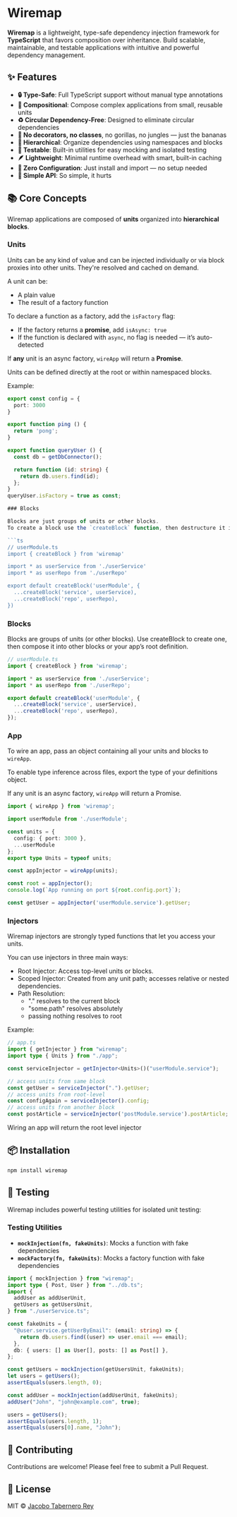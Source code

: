 # Wiremap

**Wiremap** is a lightweight, type-safe dependency injection framework for **TypeScript** that favors composition over inheritance. Build scalable, maintainable, and testable applications with intuitive and powerful dependency management.

## ✨ Features

- **🔒 Type-Safe**: Full TypeScript support without manual type annotations  
- **🧱 Compositional**: Compose complex applications from small, reusable units  
- **♻️ Circular Dependency-Free**: Designed to eliminate circular dependencies  
- **🤯 No decorators, no classes**, no gorillas, no jungles — just the bananas  
- **🌲 Hierarchical**: Organize dependencies using namespaces and blocks  
- **🧪 Testable**: Built-in utilities for easy mocking and isolated testing  
- **🪶 Lightweight**: Minimal runtime overhead with smart, built-in caching  
- **🔌 Zero Configuration**: Just install and import — no setup needed  
- **🔨 Simple API**: So simple, it hurts  

## 📚 Core Concepts

Wiremap applications are composed of **units** organized into **hierarchical blocks**.

### Units

Units can be any kind of value and can be injected individually or via block proxies into other units. They're resolved and cached on demand.

A unit can be:

- A plain value  
- The result of a factory function  

To declare a function as a factory, add the `isFactory` flag:

- If the factory returns a **promise**, add `isAsync: true`  
- If the function is declared with `async`, no flag is needed — it’s auto-detected  

If **any** unit is an async factory, `wireApp` will return a **Promise**.

Units can be defined directly at the root or within namespaced blocks.

Example:

```ts
export const config = {
  port: 3000
}

export function ping () {
  return 'pong';
}

export function queryUser () {
  const db = getDbConnector();

  return function (id: string) {
    return db.users.find(id);
  };
}
queryUser.isFactory = true as const;

### Blocks

Blocks are just groups of units or other blocks.
To create a block use the `createBlock` function, then destructure it into other block or your root app definition.

```ts
// userModule.ts
import { createBlock } from 'wiremap'

import * as userService from './userService'
import * as userRepo from './userRepo'

export default createBlock('userModule', {
  ...createBlock('service', userService),
  ...createBlock('repo', userRepo),
})
```

### Blocks

Blocks are groups of units (or other blocks). Use createBlock to create one, then compose it into other blocks or your app’s root definition.


```ts
// userModule.ts
import { createBlock } from 'wiremap';

import * as userService from './userService';
import * as userRepo from './userRepo';

export default createBlock('userModule', {
  ...createBlock('service', userService),
  ...createBlock('repo', userRepo),
});
```

### App

To wire an app, pass an object containing all your units and blocks to `wireApp`.

To enable type inference across files, export the type of your definitions object.

If any unit is an async factory, `wireApp` will return a Promise.

```ts
import { wireApp } from 'wiremap';

import userModule from './userModule';

const units = {
  config: { port: 3000 },
  ...userModule
};
export type Units = typeof units;

const appInjector = wireApp(units);

const root = appInjector();
console.log(`App running on port ${root.config.port}`);

const getUser = appInjector('userModule.service').getUser;
```


### Injectors

Wiremap injectors are strongly typed functions that let you access your units.

You can use injectors in three main ways:

- Root Injector: Access top-level units or blocks.
- Scoped Injector: Created from any unit path; accesses relative or nested dependencies.
- Path Resolution:
  - "." resolves to the current block
  - "some.path" resolves absolutely
  - passing nothing resolves to root

Example:

```ts
// app.ts
import { getInjector } from "wiremap";
import type { Units } from "./app";

const serviceInjector = getInjector<Units>()("userModule.service");

// access units from same block
const getUser = serviceInjector(".").getUser;
// access units from root-level
const configAgain = serviceInjector().config; 
// access units from another block
const postArticle = serviceInjector('postModule.service').postArticle;
```


Wiring an app will return the root level injector



## 📦 Installation

```bash
npm install wiremap
```


## 🧪 Testing

Wiremap includes powerful testing utilities for isolated unit testing:

### Testing Utilities

- **`mockInjection(fn, fakeUnits)`**: Mocks a function with fake dependencies
- **`mockFactory(fn, fakeUnits)`**: Mocks a factory function with fake
  dependencies

```ts
import { mockInjection } from "wiremap";
import type { Post, User } from "../db.ts";
import {
  addUser as addUserUnit,
  getUsers as getUsersUnit,
} from "./userService.ts";

const fakeUnits = {
  "@user.service.getUserByEmail": (email: string) => {
    return db.users.find((user) => user.email === email);
  },
  db: { users: [] as User[], posts: [] as Post[] },
};

const getUsers = mockInjection(getUsersUnit, fakeUnits);
let users = getUsers();
assertEquals(users.length, 0);

const addUser = mockInjection(addUserUnit, fakeUnits);
addUser("John", "john@example.com", true);

users = getUsers();
assertEquals(users.length, 1);
assertEquals(users[0].name, "John");
```


## 🤝 Contributing

Contributions are welcome! Please feel free to submit a Pull Request.

## 📄 License

MIT © [Jacobo Tabernero Rey](https://github.com/jacoborus)
